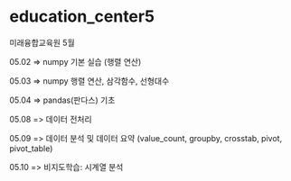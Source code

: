 # education_center5
미래융합교육원 5월

05.02 => numpy 기본 실습 (행렬 연산)

05.03 => numpy 행렬 연산, 삼각함수, 선형대수

05.04 => pandas(판다스) 기초

05.08 => 데이터 전처리

05.09 => 데이터 분석 및 데이터 요약 (value_count, groupby, crosstab, pivot, pivot_table)

05.10 => 비지도학습: 시계열 분석
